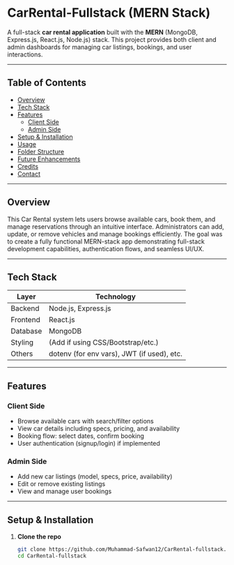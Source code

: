# CarRental-Fullstack (MERN Stack)

A full-stack **car rental application** built with the **MERN** (MongoDB, Express.js, React.js, Node.js) stack. This project provides both client and admin dashboards for managing car listings, bookings, and user interactions.

---

##  Table of Contents

- [Overview](#overview)  
- [Tech Stack](#tech-stack)  
- [Features](#features)  
  - [Client Side](#client-side)  
  - [Admin Side](#admin-side)  
- [Setup & Installation](#setup--installation)  
- [Usage](#usage)  
- [Folder Structure](#folder-structure)  
- [Future Enhancements](#future-enhancements)  
- [Credits](#credits)  
- [Contact](#contact)

---

##  Overview

This Car Rental system lets users browse available cars, book them, and manage reservations through an intuitive interface. Administrators can add, update, or remove vehicles and manage bookings efficiently. The goal was to create a fully functional MERN-stack app demonstrating full-stack development capabilities, authentication flows, and seamless UI/UX.

---

##  Tech Stack

| Layer      | Technology          |
|------------|---------------------|
| Backend    | Node.js, Express.js |
| Frontend   | React.js            |
| Database   | MongoDB             |
| Styling    | (Add if using CSS/Bootstrap/etc.) |
| Others     | dotenv (for env vars), JWT (if used), etc. |

---

##  Features

### Client Side
- Browse available cars with search/filter options  
- View car details including specs, pricing, and availability  
- Booking flow: select dates, confirm booking  
- User authentication (signup/login) if implemented  

### Admin Side
- Add new car listings (model, specs, price, availability)  
- Edit or remove existing listings  
- View and manage user bookings  

---

##  Setup & Installation

1. **Clone the repo**  
   ```bash
   git clone https://github.com/Muhammad-Safwan12/CarRental-fullstack.git
   cd CarRental-fullstack
